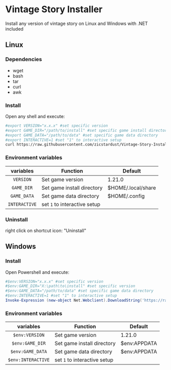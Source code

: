 # Vintage Story Installer
Install any version of vintage story on Linux and Windows with .NET included

## Linux
### Dependencies
- wget
- bash
- tar
- curl
- awk
### Install
Open any shell and execute:
```bash
#export VERSION="x.x.x" #set specific version
#export GAME_DIR="/path/to/install" #set specific game install directory
#export GAME_DATA="/path/to/data" #set specific game data directory
#export INTERACTIVE=1 #set "1" to interactive setup
curl https://raw.githubusercontent.com/zicstardust/Vintage-Story-Installer/main/install.sh > /tmp/vs_installer.sh; bash /tmp/vs_installer.sh
```


### Environment variables

| variables | Function | Default |
| :----: | --- | --- |
| `VERSION` | Set game version | 1.21.0 |
| `GAME_DIR` | Set game install directory | $HOME/.local/share |
| `GAME_DATA` | Set game data directory | $HOME/.config |
| `INTERACTIVE` | set `1` to interactive setup | |

### Uninstall
right click on shortcut icon: "Uninstall"

## Windows
### Install
Open Powershell and execute:
```powershell
#$env:VERSION="x.x.x" #set specific version
#$env:GAME_DIR="X:\path\to\install" #set specific version
#$env:GAME_DATA="/path/to/data" #set specific game data directory
#$env:INTERACTIVE=1 #set "1" to interactive setup
Invoke-Expression (new-object Net.Webclient).DownloadString('https://raw.githubusercontent.com/zicstardust/Vintage-Story-Installer/refs/heads/main/install.ps1')
```

### Environment variables

| variables | Function | Default |
| :----: | --- | --- |
| `$env:VERSION` | Set game version | 1.21.0 |
| `$env:GAME_DIR` | Set game install directory | $env:APPDATA |
| `$env:GAME_DATA` | Set game data directory | $env:APPDATA |
| `$env:INTERACTIVE` | set `1` to interactive setup | |
